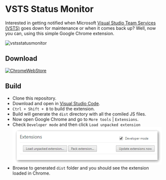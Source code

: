 # VSTS Status Monitor

Interested in getting notified when Microsoft [Visual Studio Team Services (VSTS)](https://visualstudio.com/vsts) goes down for maintenance or when it comes back up? Well, now you can, using this simple Google Chrome extension.

![vstsstatusmonitor](https://user-images.githubusercontent.com/2685029/30254406-6f177398-9666-11e7-96eb-323e5b8a9468.gif)

## Download ##
[![ChromeWebStore](https://developer.chrome.com/webstore/images/ChromeWebStore_BadgeWBorder_v2_206x58.png)](https://chrome.google.com/webstore/detail/vsts-status-monitor/nofhmlpbeejfgdehmooehmdnpefjngej)

## Build ##

- Clone this repository.
- Download and open in [Visual Studio Code](https://code.visualstudio.com/).
- `Ctrl + Shift + B` to build the extension.
- Build will generate the `dist` directory with all the comiled JS files.
- Now open Google Chrome and go to `More tools` | `Extensions`.
- Check `Developer mode` and then click `Load unpacked extension`
     ![LoadUnpacked](resources/load-unpacked-extension.png)
- Browse to generated `dist` folder and you should see the extension loaded in Chrome.